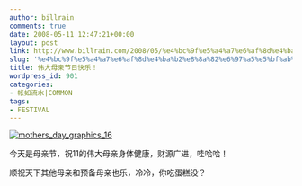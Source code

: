 ```yaml
---
author: billrain
comments: true
date: 2008-05-11 12:47:21+00:00
layout: post
link: http://www.billrain.com/2008/05/%e4%bc%9f%e5%a4%a7%e6%af%8d%e4%ba%b2%e8%8a%82%e6%97%a5%e5%bf%ab%e4%b9%90%ef%bc%81/
slug: '%e4%bc%9f%e5%a4%a7%e6%af%8d%e4%ba%b2%e8%8a%82%e6%97%a5%e5%bf%ab%e4%b9%90%ef%bc%81'
title: 伟大母亲节日快乐！
wordpress_id: 901
categories:
- 帐如流水|COMMON
tags:
- FESTIVAL
---
```


[![mothers_day_graphics_16](http://www.billrain.com/wp-content/uploads/2008/05/mothers-day-graphics-16-thumb.gif)](http://www.billrain.com/wp-content/uploads/2008/05/mothers-day-graphics-16.gif)

今天是母亲节，祝11的伟大母亲身体健康，财源广进，哇哈哈！

顺祝天下其他母亲和预备母亲也乐，冷冷，你吃蛋糕没？
